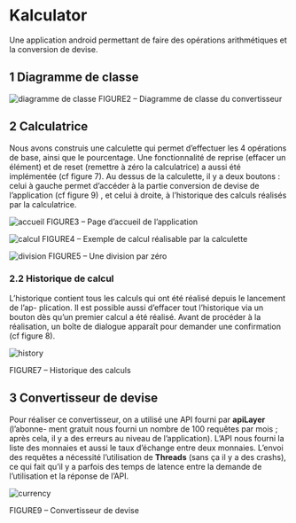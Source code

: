 # Kalculator 

Une application android permettant de faire des opérations arithmétiques et la conversion de devise.


## 1 Diagramme de classe


![diagramme de classe](https://i.postimg.cc/g0qVyvLd/Kalculator.jpg)
FIGURE2 – Diagramme de classe du convertisseur

## 2 Calculatrice

Nous avons construis une calculette qui permet d’effectuer les 4 opérations de base,
ainsi que le pourcentage. Une fonctionnalité de reprise (effacer un élément) et de reset
(remettre à zéro la calculatrice) a aussi été implémentée (cf figure 7). Au dessus de la
calculette, il y a deux boutons : celui à gauche permet d’accéder à la partie conversion
de devise de l’application (cf figure 9) , et celui à droite, à l’historique des calculs réalisés
par la calculatrice.


![accueil](https://i.postimg.cc/Nj2bX9xf/launch.png)
FIGURE3 – Page d’accueil de l’application


![calcul](https://i.postimg.cc/prNP2nkh/calcul.png)
FIGURE4 – Exemple de calcul réalisable par la calculette


![division](https://i.postimg.cc/h40Y4d2k/zero.png)
FIGURE5 – Une division par zéro

### 2.2 Historique de calcul

L’historique contient tous les calculs qui ont été réalisé depuis le lancement de l’ap-
plication. Il est possible aussi d’effacer tout l’historique via un bouton dès qu’un premier
calcul a été réalisé.
Avant de procéder à la réalisation, un boîte de dialogue apparaît pour demander une
confirmation (cf figure 8).

![history](https://i.postimg.cc/prnyCHc8/history.png)

FIGURE7 – Historique des calculs


## 3 Convertisseur de devise

Pour réaliser ce convertisseur, on a utilisé une API fourni par **apiLayer** (l’abonne-
ment gratuit nous fourni un nombre de 100 requêtes par mois ; après cela, il y a des
erreurs au niveau de l’application). L’API nous fourni la liste des monnaies et aussi le
taux d’échange entre deux monnaies.
L’envoi des requêtes a nécessité l’utilisation de **Threads** (sans ça il y a des crashs),
ce qui fait qu’il y a parfois des temps de latence entre la demande de l’utilisation et la
réponse de l’API.


![currency](https://i.postimg.cc/bwR0kxtP/currency.png)

FIGURE9 – Convertisseur de devise


